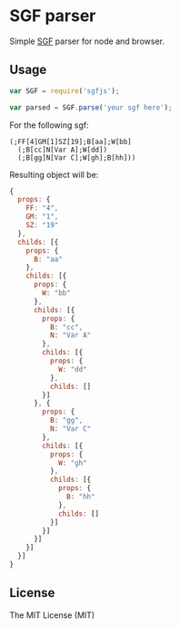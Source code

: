 # SGF parser

Simple [SGF](https://en.wikipedia.org/wiki/Smart_Game_Format) parser for node and browser.

## Usage

```javascript
var SGF = require('sgfjs');

var parsed = SGF.parse('your sgf here');
```

For the following sgf:

```
(;FF[4]GM[1]SZ[19];B[aa];W[bb]
  (;B[cc]N[Var A];W[dd])
  (;B[gg]N[Var C];W[gh];B[hh]))
```

Resulting object will be:

```javascript
{
  props: {
    FF: "4",
    GM: "1",
    SZ: "19"
  },
  childs: [{
    props: {
      B: "aa"
    },
    childs: [{
      props: {
        W: "bb"
      },
      childs: [{
        props: {
          B: "cc",
          N: "Var A"
        },
        childs: [{
          props: {
            W: "dd"
          },
          childs: []
        }]
      }, {
        props: {
          B: "gg",
          N: "Var C"
        },
        childs: [{
          props: {
            W: "gh"
          },
          childs: [{
            props: {
              B: "hh"
            },
            childs: []
          }]
        }]
      }]
    }]
  }]
}
```

## License

The MIT License (MIT)

